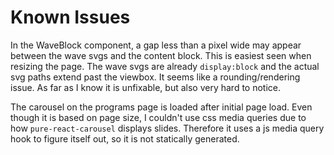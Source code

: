 
# Known Issues

In the WaveBlock component, a gap less than a pixel wide may appear between the wave svgs and the content block. This is easiest seen when resizing the page. The wave svgs are already ```display:block``` and the actual svg paths extend past the viewbox. It seems like a rounding/rendering issue. As far as I know it is unfixable, but also very hard to notice.

The carousel on the programs page is loaded after initial page load. Even though it is based on page size, I couldn't use css media queries due to how `pure-react-carousel` displays slides. Therefore it uses a js media query hook to figure itself out, so it is not statically generated.
